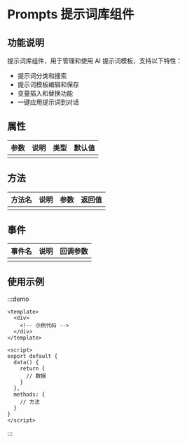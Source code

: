 # Prompts 提示词库组件

## 功能说明

提示词库组件，用于管理和使用 AI 提示词模板，支持以下特性：

- 提示词分类和搜索
- 提示词模板编辑和保存
- 变量插入和替换功能
- 一键应用提示词到对话

## 属性

| 参数 | 说明 | 类型 | 默认值 |
| ---- | ---- | ---- | ------ |
|      |      |      |        |

## 方法

| 方法名 | 说明 | 参数 | 返回值 |
|--------|------|------|--------|
|        |      |      |        |

## 事件

| 事件名 | 说明 | 回调参数 |
|--------|------|----------|
|        |      |          |

## 使用示例

:::demo
```vue
<template>
  <div>
    <!-- 示例代码 -->
  </div>
</template>

<script>
export default {
  data() {
    return {
      // 数据
    }
  },
  methods: {
    // 方法
  }
}
</script>
```
:::
